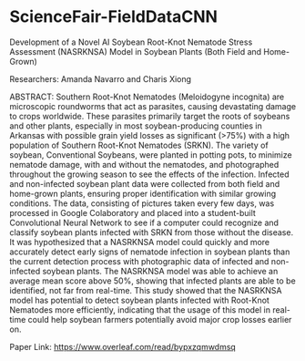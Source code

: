 # ScienceFair-FieldDataCNN

Development of a Novel AI Soybean Root-Knot Nematode Stress Assessment (NASRKNSA) Model in Soybean Plants (Both Field and Home-Grown)

Researchers: Amanda Navarro and Charis Xiong

ABSTRACT: Southern Root-Knot Nematodes (Meloidogyne incognita) are microscopic roundworms that act as parasites, causing devastating damage to crops worldwide. These parasites primarily target the roots of soybeans and other plants, especially in most soybean-producing counties in Arkansas with possible grain yield losses as significant (>75%) with a high population of Southern Root-Knot Nematodes (SRKN). The variety of soybean, Conventional Soybeans, were planted in potting pots, to minimize nematode damage, with and without the nematodes, and photographed throughout the growing season to see the effects of the infection. Infected and non-infected soybean plant data were collected from both field and home-grown plants, ensuring proper identification with similar growing conditions. The data, consisting of pictures taken every few days, was processed in Google Colaboratory and placed into a student-built Convolutional Neural Network to see if a computer could recognize and classify soybean plants infected with SRKN from those without the disease. It was hypothesized that a NASRKNSA model could quickly and more accurately detect early signs of nematode infection in soybean plants than the current detection process with photographic data of infected and non-infected soybean plants. The NASRKNSA model was able to achieve an average mean score above 50%, showing that infected plants are able to be identified, not far from real-time. This study showed that the NASRKNSA model has potential to detect soybean plants infected with Root-Knot Nematodes more efficiently, indicating that the usage of this model in real-time could help soybean farmers potentially avoid major crop losses earlier on.

Paper Link: https://www.overleaf.com/read/bypxzqmwdmsq
